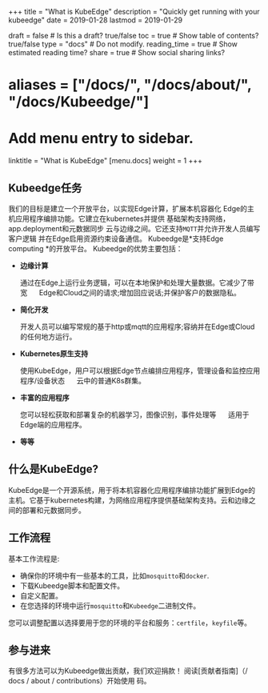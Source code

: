 +++
title = "What is KubeEdge"
description = "Quickly get running with your kubeedge"
date = 2019-01-28
lastmod = 2019-01-29

draft = false  # Is this a draft? true/false
toc = true  # Show table of contents? true/false
type = "docs"  # Do not modify.
reading_time = true  # Show estimated reading time?
share = true  # Show social sharing links?

# aliases = ["/docs/", "/docs/about/", "/docs/Kubeedge/"]
# Add menu entry to sidebar.
linktitle = "What is KubeEdge"
[menu.docs]
  weight = 1
+++

## Kubeedge任务

我们的目标是建立一个开放平台，以实现Edge计算，扩展本机容器化
Edge的主机应用程序编排功能。它建立在kubernetes并提供
基础架构支持网络，app.deployment和元数据同步
云与边缘之间。它还支持`MQTT`并允许开发人员编写客户逻辑
并在Edge启用资源约束设备通信。 Kubeedge是*支持Edge computing *的开放平台。
Kubeedge的优势主要包括：

* **边缘计算**

     通过在Edge上运行业务逻辑，可以在本地保护和处理大量数据。它减少了带宽
     Edge和Cloud之间的请求;增加回应说话;并保护客户的数据隐私。

* **简化开发**

     开发人员可以编写常规的基于http或mqtt的应用程序;容纳并在Edge或Cloud的任何地方运行。

* **Kubernetes原生支持**

     使用KubeEdge，用户可以根据Edge节点编排应用程序，管理设备和监控应用程序/设备状态
     云中的普通K8s群集。

* **丰富的应用程序**

     您可以轻松获取和部署复杂的机器学习，图像识别，事件处理等
     适用于Edge端的应用程序。

* **等等**

## 什么是KubeEdge?

KubeEdge是一个开源系统，用于将本机容器化应用程序编排功能扩展到Edge的主机。它基于kubernetes构建，为网络应用程序提供基础架构支持。云和边缘之间的部署和元数据同步。

## 工作流程 

基本工作流程是:

* 确保你的环境中有一些基本的工具，比如`mosquitto`和`docker`.
* 下载Kubeedge脚本和配置文件。
* 自定义配置。
* 在您选择的环境中运行`mosquitto`和`Kubeedge`二进制文件。

您可以调整配置以选择要用于您的环境的平台和服务：`certfile`，`keyfile`等。

## 参与进来

有很多方法可以为Kubeedge做出贡献，我们欢迎捐款！
阅读[贡献者指南]（/ docs / about / contributions）开始使用
码。
